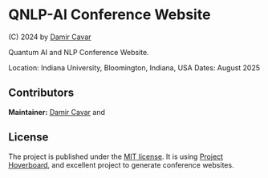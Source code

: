 # QNLP-AI Conference Website

(C) 2024 by [Damir Cavar](http://damir.cavar.me/)

Quantum AI and NLP Conference Website.

Location: Indiana University, Bloomington, Indiana, USA
Dates: August 2025


## Contributors

**Maintainer:** [Damir Cavar](http://damir.cavar.me/) and


## License

The project is published under the [MIT license](/LICENSE.md). It is using [Project Hoverboard](https://github.com/gdg-x/hoverboard/), and excellent project to generate conference websites.

